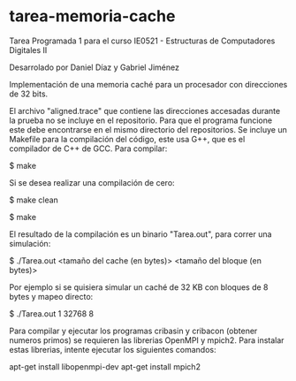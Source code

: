 ﻿# tarea-memoria-cache
Tarea Programada 1 para el curso
IE0521 - Estructuras de Computadores Digitales II

Desarrolado por Daniel Díaz y Gabriel Jiménez

Implementación de una memoria caché para un procesador con direcciones de 32 bits.

El archivo "aligned.trace" que contiene las direcciones accesadas durante la prueba no se incluye en el repositorio. Para que el programa funcione este debe encontrarse en el mismo directorio del repositorios. Se incluye un Makefile para la compilación del código, este usa G++, que es el compilador de C++ de GCC. Para compilar:

$ make

Si se desea realizar una compilación de cero:

$ make clean

$ make

El resultado de la compilación es un binario "Tarea.out", para correr una simulación:

$ ./Tarea.out <asociatividad> <tamaño del cache (en bytes)> <tamaño del bloque (en bytes)>

Por ejemplo si se quisiera simular un caché de 32 KB con bloques de 8 bytes y mapeo directo:

$ ./Tarea.out 1 32768 8

Para compilar y ejecutar los programas cribasin y cribacon (obtener numeros primos) se requieren las librerias OpenMPI y mpich2. 
Para instalar estas librerias, intente ejecutar los siguientes comandos:

apt-get install libopenmpi-dev
apt-get install mpich2
